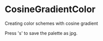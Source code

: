 # CosineGradientColor
Creating color schemes with cosine gradient

Press 's' to save the palette as jpg.
